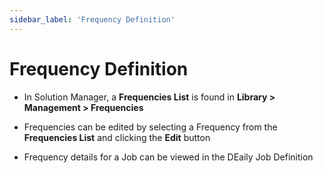 ```yaml
---
sidebar_label: 'Frequency Definition'
---
```


# Frequency Definition

<!--
![Picture17](../static/imgbasic/Picture17.png)
-->

* In Solution Manager, a **Frequencies List** is found in **Library > Management > Frequencies**

<!--
![](../static/imgbasic/sm-frequencies-list.png)
-->

* Frequencies can be edited by selecting a Frequency from the **Frequencies List** and clicking the **Edit** button

<!--
![](../static/imgbasic/sm-frequency-manager-wizard-edit.png)
-->

* Frequency details for a Job can be viewed in the DEaily Job Definition

<!--
![](../static/imgbasic/sm-frequency-in-daily-job.png)
-->